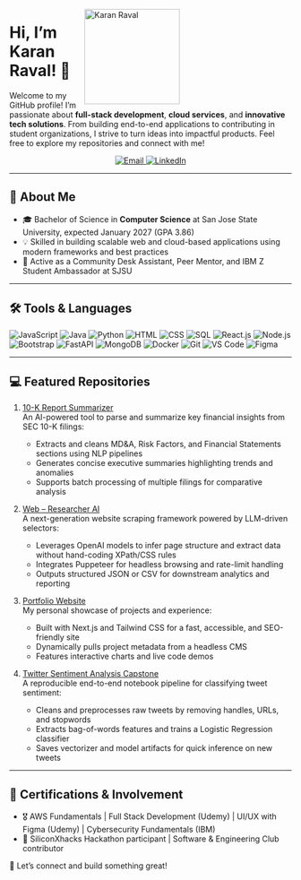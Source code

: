 <!-- ─── PROFILE PICTURE + INTRO ───────────────────────────────────────────────── -->
<img
  src="photo1.jpg"
  alt="Karan Raval"
  width="170"
  align="right"
  style="margin-right:200px;"
/>

# Hi, I’m Karan Raval! 👋

Welcome to my GitHub profile! I’m passionate about **full-stack development**, **cloud services**, and **innovative tech solutions**. From building end-to-end applications to contributing in student organizations, I strive to turn ideas into impactful products. Feel free to explore my repositories and connect with me!

<!-- ─── CONTACT BUTTONS ────────────────────────────────────────────────────────── -->
<p align="center">
  <a href="mailto:karanraval3409@gmail.com">
    <img
      src="https://img.shields.io/badge/Email-karanraval3409%40gmail.com-D14836?style=for-the-badge&logo=gmail&logoColor=white"
      alt="Email"
    />
  </a>
  <a href="https://www.linkedin.com/in/karanraval05">
    <img
      src="https://img.shields.io/badge/LinkedIn-Karan%20Raval-0A66C2?style=for-the-badge&logo=linkedin&logoColor=white"
      alt="LinkedIn"
    />
  </a>
</p>

---

## 🔗 About Me

- 🎓 Bachelor of Science in **Computer Science** at San Jose State University, expected January 2027 (GPA 3.86)  
- 💡 Skilled in building scalable web and cloud-based applications using modern frameworks and best practices  
- 🤝 Active as a Community Desk Assistant, Peer Mentor, and IBM Z Student Ambassador at SJSU  

---

## 🛠️ Tools & Languages

<div align="left">
  <img src="https://img.shields.io/badge/JavaScript-%23F7DF1E?style=for-the-badge&logo=javascript&logoColor=black" alt="JavaScript" />
  <img src="https://img.shields.io/badge/Java-%23007396?style=for-the-badge&logo=java&logoColor=white" alt="Java" />
  <img src="https://img.shields.io/badge/Python-%233776AB?style=for-the-badge&logo=python&logoColor=white" alt="Python" />
  <img src="https://img.shields.io/badge/HTML-%23E34F26?style=for-the-badge&logo=html5&logoColor=white" alt="HTML" />
  <img src="https://img.shields.io/badge/CSS-%231572B6?style=for-the-badge&logo=css3&logoColor=white" alt="CSS" />
  <img src="https://img.shields.io/badge/SQL-%23448AFF?style=for-the-badge&logo=postgresql&logoColor=white" alt="SQL" />
  <img src="https://img.shields.io/badge/React-%2361DAFB?style=for-the-badge&logo=react&logoColor=black" alt="React.js" />
  <img src="https://img.shields.io/badge/Node.js-%23339933?style=for-the-badge&logo=nodedotjs&logoColor=white" alt="Node.js" />
  <img src="https://img.shields.io/badge/Bootstrap-%23563D7C?style=for-the-badge&logo=bootstrap&logoColor=white" alt="Bootstrap" />
  <img src="https://img.shields.io/badge/FastAPI-%23009688?style=for-the-badge&logo=fastapi&logoColor=white" alt="FastAPI" />
  <img src="https://img.shields.io/badge/MongoDB-%2347A248?style=for-the-badge&logo=mongodb&logoColor=white" alt="MongoDB" />
  <img src="https://img.shields.io/badge/Docker-%232496ED?style=for-the-badge&logo=docker&logoColor=white" alt="Docker" />
  <img src="https://img.shields.io/badge/Git-%23F05032?style=for-the-badge&logo=git&logoColor=white" alt="Git" />
  <img src="https://img.shields.io/badge/VS%20Code-%23007ACC?style=for-the-badge&logo=visualstudiocode&logoColor=white" alt="VS Code" />
  <img src="https://img.shields.io/badge/Figma-%23F24E1E?style=for-the-badge&logo=figma&logoColor=white" alt="Figma" />
</div>

---

## 💻 Featured Repositories

1. [10-K Report Summarizer](https://github.com/karan6705/10-K-Report-Summarizer)  
   An AI-powered tool to parse and summarize key financial insights from SEC 10-K filings:  
   - Extracts and cleans MD&A, Risk Factors, and Financial Statements sections using NLP pipelines  
   - Generates concise executive summaries highlighting trends and anomalies  
   - Supports batch processing of multiple filings for comparative analysis  

2. [Web – Researcher AI](https://github.com/karan6705/Web-Scraper-AI)  
   A next-generation website scraping framework powered by LLM-driven selectors:  
   - Leverages OpenAI models to infer page structure and extract data without hand-coding XPath/CSS rules  
   - Integrates Puppeteer for headless browsing and rate-limit handling  
   - Outputs structured JSON or CSV for downstream analytics and reporting  

3. [Portfolio Website](https://github.com/karan6705/KaranR-Portfolio)  
   My personal showcase of projects and experience:  
   - Built with Next.js and Tailwind CSS for a fast, accessible, and SEO-friendly site  
   - Dynamically pulls project metadata from a headless CMS  
   - Features interactive charts and live code demos
     
4. [Twitter Sentiment Analysis Capstone](https://github.com/karan6705/Twitter-Sentiment-Analysis)  
   A reproducible end-to-end notebook pipeline for classifying tweet sentiment:  
   - Cleans and preprocesses raw tweets by removing handles, URLs, and stopwords  
   - Extracts bag-of-words features and trains a Logistic Regression classifier  
   - Saves vectorizer and model artifacts for quick inference on new tweets  
 

---

## 📜 Certifications & Involvement

- 🎖️ AWS Fundamentals | Full Stack Development (Udemy) | UI/UX with Figma (Udemy) | Cybersecurity Fundamentals (IBM)
- 🎯 SiliconXhacks Hackathon participant | Software & Engineering Club contributor  

🔗 Let’s connect and build something great!
